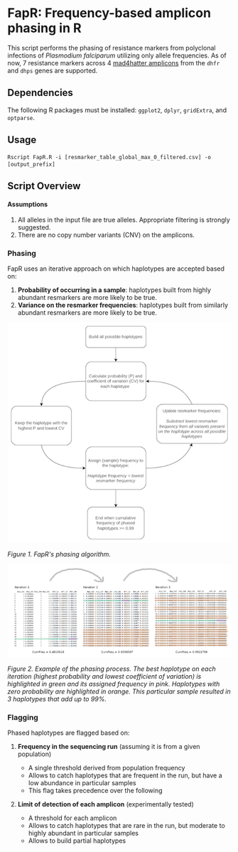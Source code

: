 # FapR: Frequency-based amplicon phasing in R

This script performs the phasing of resistance markers from polyclonal infections of *Plasmodium falciparum* utilizing only allele frequencies. As of now, 7 resistance markers across 4 [mad4hatter amplicons](https://www.protocols.io/view/mad4hatter-14egn779mv5d/v3) from the `dhfr` and `dhps` genes are supported.

## Dependencies

The following R packages must be installed: `ggplot2`, `dplyr`, `gridExtra`, and `optparse`.

## Usage

```shell
Rscript FapR.R -i [resmarker_table_global_max_0_filtered.csv] -o [output_prefix]
```

## Script Overview

#### Assumptions
1. All alleles in the input file are true alleles. Appropriate filtering is strongly suggested.
2. There are no copy number variants (CNV) on the amplicons.

### Phasing
FapR uses an iterative approach on which haplotypes are accepted based on: 

1. **Probability of occurring in a sample**: haplotypes built from highly abundant resmarkers are more likely to be true.
2. **Variance on the resmarker frequencies**: haplotypes built from similarly abundant resmarkers are more likely to be true.

![algo](https://github.com/manuelgug/FapR/blob/main/img/fapr_algo.png)

*Figure 1. FapR's phasing algorithm.*

![example](https://github.com/manuelgug/FapR/blob/main/img/fapr_example.png)

*Figure 2. Example of the phasing process. The best haplotype on each iteration (highest probability and lowest coefficient of variation) is highlighted in green and its assigned frequency in pink. Haplotypes with zero probability are highlighted in orange. This particular sample resulted in 3 haplotypes that add up to 99%.*

### Flagging
Phased haplotypes are flagged based on: 

1. **Frequency in the sequencing run** (assuming it is from a given population)
    + A single threshold derived from population frequency
    + Allows to catch haplotypes that are frequent in the run, but have a low abundance in particular samples
    + This flag takes precedence over the following
      
2. **Limit of detection of each amplicon** (experimentally tested)
    + A threshold for each amplicon
    + Allows to catch haplotypes that are rare in the run, but moderate to highly abundant in particular samples
    + Allows to build partial haplotypes


